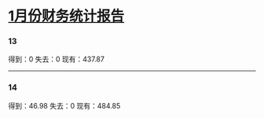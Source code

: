 # [1月份财务统计报告](https://github.com/lusuzi/gitblog/issues/10)

### 13
得到：0
失去：0
现有：437.87

---

### 14

得到：46.98
失去：0
现有：484.85